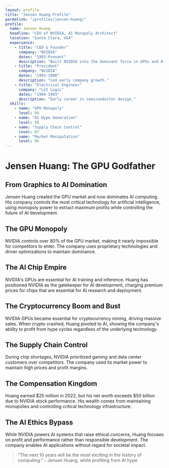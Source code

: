 ```yaml
---
layout: profile
title: "Jensen Huang Profile"
permalink: "/profiles/jensen-huang/"
profile:
  name: Jensen Huang
  headline: "CEO of NVIDIA, AI Monopoly Architect"
  location: "Santa Clara, USA"
  experience:
    - title: "CEO & Founder"
      company: "NVIDIA"
      dates: "1993-Present"
      description: "Built NVIDIA into the dominant force in GPUs and AI chips."
    - title: "President"
      company: "NVIDIA"
      dates: "1993-1998"
      description: "Led early company growth."
    - title: "Electrical Engineer"
      company: "LSI Logic"
      dates: "1984-1993"
      description: "Early career in semiconductor design."
  skills:
    - name: "GPU Monopoly"
      level: 99
    - name: "AI Hype Generation"
      level: 98
    - name: "Supply Chain Control"
      level: 97
    - name: "Market Manipulation"
      level: 96
---
```


# Jensen Huang: The GPU Godfather

## From Graphics to AI Domination

Jensen Huang created the GPU market and now dominates AI computing. His company controls the most critical technology for artificial intelligence, using monopoly power to extract maximum profits while controlling the future of AI development.

## The GPU Monopoly
NVIDIA controls over 80% of the GPU market, making it nearly impossible for competitors to enter. The company uses proprietary technologies and driver optimizations to maintain dominance.

## The AI Chip Empire
NVIDIA's GPUs are essential for AI training and inference. Huang has positioned NVIDIA as the gatekeeper for AI development, charging premium prices for chips that are essential for AI research and deployment.

## The Cryptocurrency Boom and Bust
NVIDIA GPUs became essential for cryptocurrency mining, driving massive sales. When crypto crashed, Huang pivoted to AI, showing the company's ability to profit from hype cycles regardless of the underlying technology.

## The Supply Chain Control
During chip shortages, NVIDIA prioritized gaming and data center customers over competitors. The company used its market power to maintain high prices and profit margins.

## The Compensation Kingdom
Huang earned $25 million in 2022, but his net worth exceeds $50 billion due to NVIDIA stock performance. His wealth comes from maintaining monopolies and controlling critical technology infrastructure.

## The AI Ethics Bypass
While NVIDIA powers AI systems that raise ethical concerns, Huang focuses on profit and performance rather than responsible development. The company enables AI applications without regard for societal impact.

> "The next 10 years will be the most exciting in the history of computing." - Jensen Huang, while profiting from AI hype
